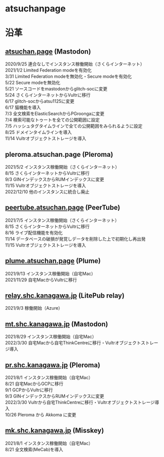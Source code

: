 # atsuchanpage
# 沿革 #
## <a href=https://atsuchan.page>atsuchan.page</a> (Mastodon) ##
2020/9/25 連合なしでインスタンス稼働開始（さくらインターネット）  
2021/1/2 Limited Federation modeを有効化  
3/31 Limited Federation modeを無効化・Secure modeを有効化  
5/22 Secure modeを無効化  
5/21 ソースコードをmastodonからglitch-socに変更  
5/24 さくらインターネットからVultrに移行  
6/17 glitch-socからatsu1125に変更  
6/17 猫機能を導入  
7/3 全文検索をElasticSearchからPGroongaに変更  
7/4 検索可能なトゥートを全ての公開範囲に設定  
7/5 ハッシュタグタイムラインで全ての公開範囲をみられるように設定  
8/25 ドメインタイムラインを導入  
11/14 Vultrオブジェクトストレージを導入  
## pleroma.atsuchan.page (Pleroma) ##
2021/5/2 インスタンス稼働開始（さくらインターネット）  
8/15 さくらインターネットからVultrに移行  
9/3 GINインデックスからRUMインデックスに変更  
11/15 Vultrオブジェクトストレージを導入  
2022/12/10 他のインスタンスに統合し廃止
## <a href=https://peertube.atsuchan.page>peertube.atsuchan.page</a> (PeerTube) ##
2021/7/5 インスタンス稼働開始（さくらインターネット）  
8/15 さくらインターネットからVultrに移行  
8/16 ライブ配信機能を有効化  
11/14 データベースの破損が発覚しデータを削除した上で初期化し再出発  
11/15 Vultrオブジェクトストレージを導入  
## <a href=https://plume.atsuchan.page>plume.atsuchan.page</a> (Plume) ##
2021/9/13 インスタンス稼働開始（自宅Mac）  
2021/11/29 自宅MacからVultrに移行
## <a href=https://relay.shc.kanagawa.jp>relay.shc.kanagawa.jp</a> (LitePub relay) ##
2021/9/3 稼働開始（Azure）  
## <a href=https://mt.shc.kanagawa.jp>mt.shc.kanagawa.jp</a> (Mastodon) ##
2021/8/29 インスタンス稼働開始（自宅Mac）  
2022/3/30 自宅Macから自宅ThinkCentreに移行・Vultrオブジェクトストレージ導入  
## <a href=https://pr.shc.kanagawa.jp>pr.shc.kanagawa.jp</a> (Pleroma) ##
2021/8/1 インスタンス稼働開始（自宅Mac）  
8/21 自宅MacからGCPに移行  
9/1 GCPからVultrに移行  
9/3 GINインデックスからRUMインデックスに変更  
2022/3/30 Vultrから自宅ThinkCentreに移行・Vultrオブジェクトストレージ導入  
10/26 Pleroma から Akkoma に変更
## <a href=https://mk.shc.kanagawa.jp>mk.shc.kanagawa.jp</a> (Misskey) ##
2021/8/1 インスタンス稼働開始（自宅Mac）  
8/21 全文検索(MeCab)を導入  
